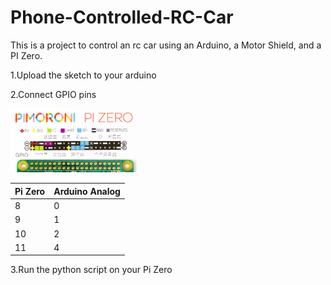 # Phone-Controlled-RC-Car


This is a project to control an rc car using an Arduino, a Motor Shield, and a PI Zero.

1.Upload the sketch to your arduino

2.Connect GPIO pins

<img src="https://github.com/jdial1/Phone-Controlled-RC-Car/blob/master/PI-Zero-GPIO-PINOUT.PNG" width="40%"></img>


  Pi Zero   | Arduino Analog
  ---|---
    8     |       0
    9      |      1
    10    |       2
    11      |      4
                
3.Run the python script on your Pi Zero
